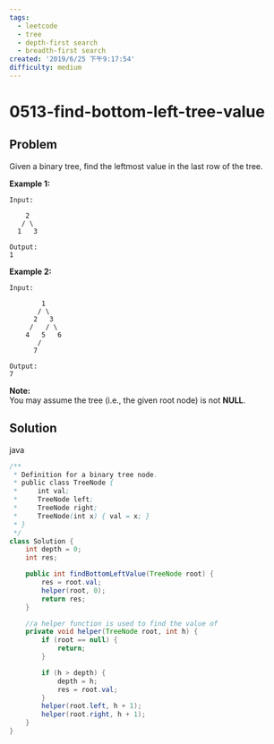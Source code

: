 ```yaml
---
tags:
  - leetcode
  - tree
  - depth-first search
  - breadth-first search
created: '2019/6/25 下午9:17:54'
difficulty: medium
---
```


# 0513-find-bottom-left-tree-value

## Problem

  
Given a binary tree, find the leftmost value in the last row of the tree.  
  
  


**Example 1:**  
  


```text
Input:

    2
   / \
  1   3

Output:
1
```

 **Example 2:**  
  


```text
Input:

        1
       / \
      2   3
     /   / \
    4   5   6
       /
      7

Output:
7
```

**Note:**  
You may assume the tree \(i.e., the given root node\) is not **NULL**.  


## Solution

java

```java
/**
 * Definition for a binary tree node.
 * public class TreeNode {
 *     int val;
 *     TreeNode left;
 *     TreeNode right;
 *     TreeNode(int x) { val = x; }
 * }
 */
class Solution {
    int depth = 0;
    int res;

    public int findBottomLeftValue(TreeNode root) {
        res = root.val;
        helper(root, 0);
        return res;
    }

    //a helper function is used to find the value of 
    private void helper(TreeNode root, int h) {
        if (root == null) {
            return;   
        }

        if (h > depth) {
            depth = h;
            res = root.val;
        }
        helper(root.left, h + 1);
        helper(root.right, h + 1);
    }
}
​
```

